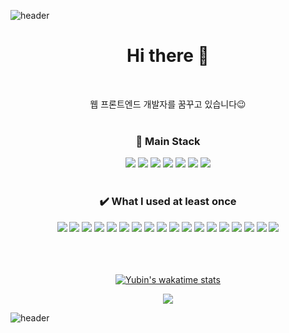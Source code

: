 ![header](https://capsule-render.vercel.app/api?type=waving&color=gradient&customColorList=7&height=160&section=header&text=Enjoy%20Yubin's%20GitHub&fontSize=30&animation=fadeIn&fontAlignY=32&fontColor=ffffff)

<div align="center">  
  
  # Hi there 👋
  <br/>
  
  웹 프론트엔드 개발자를 꿈꾸고 있습니다😉
  <br/>
  <br/>
         
  ### 🌟 Main Stack    
  <img src="https://img.shields.io/badge/JavaScript-F7DF1E?style=flat-square&logo=javascript&logoColor=white"/>
  <img src="https://img.shields.io/badge/React-61DAFB?style=flat-square&logo=react&logoColor=white"/>
  <img src="https://img.shields.io/badge/HTML5-E34F26?style=flat-square&logo=html5&logoColor=white"/>
  <img src="https://img.shields.io/badge/CSS3-1572B6?style=flat-square&logo=css3&logoColor=white"/>
  <img src="https://img.shields.io/badge/VS Code-007ACC?style=flat-square&logo=visual studio code&logoColor=white"/>
  <img src="https://img.shields.io/badge/Notion-000000?style=flat-square&logo=notion&logoColor=white"/>  
  <img src="https://img.shields.io/badge/GitHub-181717?style=flat-square&logo=github&logoColor=white"/>
  <br/>
  <br/>
  
  ### ✔️ What I used at least once
  <img src="https://img.shields.io/badge/Python-3776AB?style=flat-square&logo=python&logoColor=white"/>
  <img src="https://img.shields.io/badge/React Native-61DBFB?style=flat-square&logo=react&logoColor=white"/>
  <img src="https://img.shields.io/badge/C-A8B9CC?style=flat-square&logo=c&logoColor=white"/>
  <img src="https://img.shields.io/badge/C++-00599C?style=flat-square&logo=c++&logoColor=white"/>
  <img src="https://img.shields.io/badge/R-276DC3?style=flat-square&logo=R&logoColor=white"/>
  <img src="https://img.shields.io/badge/Java-ED8B00?style=flat-square&logo=JAVA&logoColor=white"/>
  <img src="https://img.shields.io/badge/Jupyter-F37626?style=flat-square&logo=jupyter&logoColor=white"/>
  <img src="https://img.shields.io/badge/Kotlin-7F52FF?style=flat-square&logo=kotlin&logoColor=white"/>
  <img src="https://img.shields.io/badge/Android Studio-3DDC84?style=flat-square&logo=android studio&logoColor=white"/>
  <img src="https://img.shields.io/badge/Visual Studio-5C2D91?style=flat-square&logo=visual studio&logoColor=white"/>  
  <img src="https://img.shields.io/badge/VMware-607078?style=flat-square&logo=vmware&logoColor=white"/>
  <img src="https://img.shields.io/badge/VirtualBox-183A61?style=flat-square&logo=virtualbox&logoColor=white"/>
  <img src="https://img.shields.io/badge/Azure-0078D4?style=flat-square&logo=microsoft azure&logoColor=white"/>
  <img src="https://img.shields.io/badge/Django-092E20?style=flat-square&logo=django&logoColor=white"/>
  <img src="https://img.shields.io/badge/Google Colab-F9AB00?style=flat-square&logo=google colab&logoColor=white"/>
  <img src="https://img.shields.io/badge/MySQL-4479A1?style=flat-square&logo=mysql&logoColor=white"/>
  <img src="https://img.shields.io/badge/Linux-FCC624?style=flat-square&logo=linux&logoColor=white"/>
  <img src="https://img.shields.io/badge/Figma-F24E1E?style=flat-square&logo=figma&logoColor=white"/>
  
  <br/>
  <br/>
  <br/>
  <br/>
  
<!--   ![Yubin's GitHub stats](https://github-readme-stats.vercel.app/api?username=chaeyubin&show_icons=true&theme=radical) -->
  
  [![Yubin's wakatime stats](https://github-readme-stats.vercel.app/api/wakatime?username=yubin&theme=radical)](https://github.com/anuraghazra/github-readme-stats)
  
<!--   [![Top Langs](https://github-readme-stats.vercel.app/api/top-langs/?username=chaeyubin&layout=compact&theme=radical&exclude_repo=front-handout-0406,frontend-handout-0330,front-handout-0316,productive-box)](https://github.com/anuraghazra/github-readme-stats) -->
  
<!--
**ChaeYubin/ChaeYubin** is a ✨ _special_ ✨ repository because its `README.md` (this file) appears on your GitHub profile.

Here are some ideas to get you started:

- 🔭 I’m currently working on ...
- 🌱 I’m currently learning ...
- 👯 I’m looking to collaborate on ...
- 🤔 I’m looking for help with ...
- 💬 Ask me about ...
- 📫 How to reach me: ...
- 😄 Pronouns: ...
- ⚡ Fun fact: ...
-->
  
  <a href="https://hits.seeyoufarm.com"><img src="https://hits.seeyoufarm.com/api/count/incr/badge.svg?url=https%3A%2F%2Fgithub.com%2FChaeYubin&count_bg=%23444841&title_bg=%23F220CB&icon=&icon_color=%23E7E7E7&title=hits&edge_flat=false"/></a>
  
</div>

![header](https://capsule-render.vercel.app/api?type=waving&color=gradient&customColorList=7&height=160&section=footer)  
